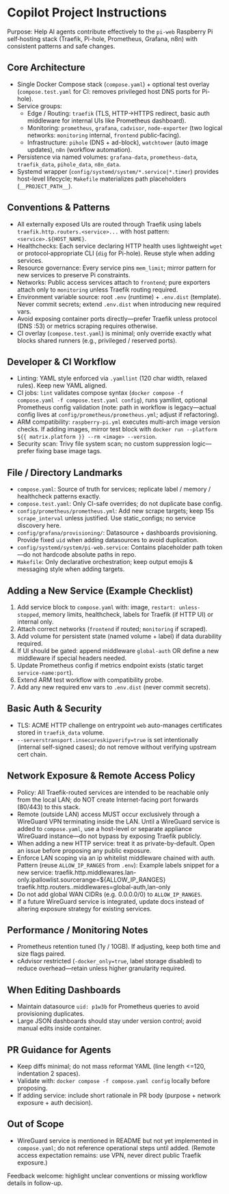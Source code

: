 # Copilot Project Instructions

Purpose: Help AI agents contribute effectively to the `pi-web` Raspberry Pi self‑hosting stack (Traefik, Pi-hole, Prometheus, Grafana, n8n) with consistent patterns and safe changes.

## Core Architecture
- Single Docker Compose stack (`compose.yaml`) + optional test overlay (`compose.test.yaml` for CI: removes privileged host DNS ports for Pi-hole).
- Service groups:
  - Edge / Routing: `traefik` (TLS, HTTP->HTTPS redirect, basic auth middleware for internal UIs like Prometheus dashboard).
  - Monitoring: `prometheus`, `grafana`, `cadvisor`, `node-exporter` (two logical networks: `monitoring` internal, `frontend` public‑facing).
  - Infrastructure: `pihole` (DNS + ad-block), `watchtower` (auto image updates), `n8n` (workflow automation).
- Persistence via named volumes: `grafana-data`, `prometheus-data`, `traefik_data`, `pihole_data`, `n8n_data`.
- Systemd wrapper (`config/systemd/system/*.service|*.timer`) provides host-level lifecycle; `Makefile` materializes path placeholders (`__PROJECT_PATH__`).

## Conventions & Patterns
- All externally exposed UIs are routed through Traefik using labels `traefik.http.routers.<service>...` with host pattern: `<service>.${HOST_NAME}`.
- Healthchecks: Each service declaring HTTP health uses lightweight `wget` or protocol‑appropriate CLI (`dig` for Pi-hole). Reuse style when adding services.
- Resource governance: Every service pins `mem_limit`; mirror pattern for new services to preserve Pi constraints.
- Networks: Public access services attach to `frontend`; pure exporters attach only to `monitoring` unless Traefik routing required.
- Environment variable source: root `.env` (runtime) + `.env.dist` (template). Never commit secrets; extend `.env.dist` when introducing new required vars.
- Avoid exposing container ports directly—prefer Traefik unless protocol (DNS :53) or metrics scraping requires otherwise.
- CI overlay (`compose.test.yaml`) is minimal; only override exactly what blocks shared runners (e.g., privileged / reserved ports).

## Developer & CI Workflow
- Linting: YAML style enforced via `.yamllint` (120 char width, relaxed rules). Keep new YAML aligned.
- CI jobs: `lint` validates compose syntax (`docker compose -f compose.yaml -f compose.test.yaml config`), runs yamllint, optional Prometheus config validation (note: path in workflow is legacy—actual config lives at `config/prometheus/prometheus.yml`; adjust if refactoring).
- ARM compatibility: `raspberry-pi.yml` executes multi-arch image version checks. If adding images, mirror test block with `docker run --platform ${{ matrix.platform }} --rm <image> --version`.
- Security scan: Trivy file system scan; no custom suppression logic—prefer fixing base image tags.

## File / Directory Landmarks
- `compose.yaml`: Source of truth for services; replicate label / memory / healthcheck patterns exactly.
- `compose.test.yaml`: Only CI-safe overrides; do not duplicate base config.
- `config/prometheus/prometheus.yml`: Add new scrape targets; keep 15s `scrape_interval` unless justified. Use static_configs; no service discovery here.
- `config/grafana/provisioning/`: Datasource + dashboards provisioning. Provide fixed `uid` when adding datasources to avoid duplication.
- `config/systemd/system/pi-web.service`: Contains placeholder path token—do not hardcode absolute paths in repo.
- `Makefile`: Only declarative orchestration; keep output emojis & messaging style when adding targets.

## Adding a New Service (Example Checklist)
1. Add service block to `compose.yaml` with: image, `restart: unless-stopped`, memory limits, healthcheck, labels for Traefik (if HTTP UI) or internal only.
2. Attach correct networks (`frontend` if routed; `monitoring` if scraped).
3. Add volume for persistent state (named volume + label) if data durability required.
4. If UI should be gated: append middleware `global-auth` OR define a new middleware if special headers needed.
5. Update Prometheus config if metrics endpoint exists (static target `service-name:port`).
6. Extend ARM test workflow with compatibility probe.
7. Add any new required env vars to `.env.dist` (never commit secrets).

## Basic Auth & Security
- TLS: ACME HTTP challenge on entrypoint `web` auto-manages certificates stored in `traefik_data` volume.
- `--serverstransport.insecureskipverify=true` is set intentionally (internal self-signed cases); do not remove without verifying upstream cert chain.

## Network Exposure & Remote Access Policy
- Policy: All Traefik-routed services are intended to be reachable only from the local LAN; do NOT create Internet-facing port forwards (80/443) to this stack.
- Remote (outside LAN) access MUST occur exclusively through a WireGuard VPN terminating inside the LAN. Until a WireGuard service is added to `compose.yaml`, use a host-level or separate appliance WireGuard instance—do not bypass by exposing Traefik publicly.
- When adding a new HTTP service: treat it as private-by-default. Open an issue before proposing any public exposure.
- Enforce LAN scoping via an ip whitelist middleware chained with auth. Pattern (reuse `ALLOW_IP_RANGES` from `.env`):
  Example labels snippet for a new service:
  traefik.http.middlewares.lan-only.ipallowlist.sourcerange=${ALLOW_IP_RANGES}
    traefik.http.routers.<service>.middlewares=global-auth,lan-only
- Do not add global WAN CIDRs (e.g. 0.0.0.0/0) to `ALLOW_IP_RANGES`.
- If a future WireGuard service is integrated, update docs instead of altering exposure strategy for existing services.

## Performance / Monitoring Notes
- Prometheus retention tuned (1y / 10GB). If adjusting, keep both time and size flags paired.
- cAdvisor restricted (`-docker_only=true`, label storage disabled) to reduce overhead—retain unless higher granularity required.

## When Editing Dashboards
- Maintain datasource `uid: p1w3b` for Prometheus queries to avoid provisioning duplicates.
- Large JSON dashboards should stay under version control; avoid manual edits inside container.

## PR Guidance for Agents
- Keep diffs minimal; do not mass reformat YAML (line length <=120, indentation 2 spaces).
- Validate with: `docker compose -f compose.yaml config` locally before proposing.
- If adding service: include short rationale in PR body (purpose + network exposure + auth decision).

## Out of Scope
- WireGuard service is mentioned in README but not yet implemented in `compose.yaml`; do not reference operational steps until added. (Remote access expectation remains: use VPN, never direct public Traefik exposure.)

Feedback welcome: highlight unclear conventions or missing workflow details in follow-up.
